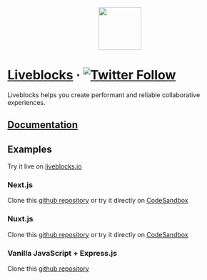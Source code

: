 <p align="center">
  <a href="https://liveblocks.io">
    <img src="https://liveblocks.io/icon-192x192.png" height="96">
  </a>
</p>

# [Liveblocks](https://liveblocks.io) · [![Twitter Follow](https://shields.io/twitter/follow/liveblocks?label=Follow)](https://twitter.com/liveblocks)

Liveblocks helps you create performant and reliable collaborative experiences.

## [Documentation](https://liveblocks.io/docs)

## Examples

Try it live on [liveblocks.io](https://liveblocks.io/examples)

### Next.js

Clone this [github repository](https://github.com/liveblocks/next-js-examples) or try it directly on [CodeSandbox](https://codesandbox.io/s/github/liveblocks/next-js-examples?file=/pages/live-cursors-basic.js)

### Nuxt.js

Clone this [github repository](https://github.com/liveblocks/nuxt-js-examples) or try it directly on [CodeSandbox](https://codesandbox.io/s/github/liveblocks/nuxt-js-examples?file=/pages/presence.vue)

### Vanilla JavaScript + Express.js

Clone this [github repository](https://github.com/liveblocks/javascript-examples)
